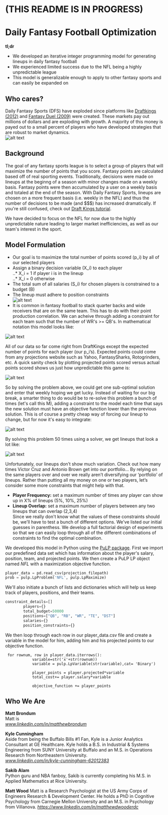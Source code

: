 # (THIS README IS IN PROGRESS)

# Daily Fantasy Football Optimization
**tl;dr**  
* We developed an iterative integer programming model for generating lineups in daily fantasy football 
* We experienced limited success due to the NFL being a highly unpredictable league 
* This model is generalizable enough to apply to other fantasy sports and can easily be expanded on 

## Who cares?
Daily Fantasy Sports (DFS) have exploded since platforms like [Draftkings (2012)](www.draftkings.com) and [Fantasy Duel (2009)](www.fantasyduel.com) were created. These markets pay out millions of dollars and are exploding with growth. A majority of this money is payed out to a small percent of players who have developed strategies that are robust to market dynamics.   
![alt text](/Graphics/DraftKings_Payout_Breakdown.png "Source: www.draftkings.com")

## Background
The goal of any fantasy sports league is to select a group of players that will maximize the number of points that you score. Fantasy points are calculated based off of real sporting events. Traditionally, decisions were made on lineups at the beginng of a season with minor changes made on a weekly basis. Fantasy points were then accumulated by a user on a weekly basis and totaled at the end of the season. With Daily Fantasy Sports, lineups are chosen on a more frequent basis (i.e. weekly in the NFL) and thus the number of decisions to be made (and $$$) has increased dramatically. If you're still confused, check out [Draft Kings tutorial](https://www.youtube.com/watch?v=W_0rEGbJVbE).   

We have decided to focus on the NFL for now due to the highly unpredictable nature leading to larger market inefficiencies, as well as our team's interest in the sport. 

## Model Formulation
* Our goal is to maximize the total number of points scored (p_i) by all of our selected players  
* Assign a binary decision variable (X_i) to each player  
  ..* X_i = 1 if player i is in the lineup  
  ..* X_i = 0 otherwise     
* The total sum of all salaries (S_i) for chosen players is constrained to a budget (B)  
*  The lineup must adhere to position constraints  
![alt text](/Graphics/lineup_reqs.png "Source: www.draftkings.com")
* It is common in fantasy football to stack quarter backs and wide receivers that are on the same team. This has to do with their point production correlation. We can acheive through adding a constraint for each team such that the number of WR's >= QB's. 
In mathematical notation this model looks like:

![alt text](/Graphics/basic_model_formulation.png)  
  
All of our data so far come right from DraftKings except the expected number of points for each player (our p_i’s). Expected points could come from any projections website such as Yahoo, FantasySharks,  Rotogrinders, etc. A quick sanity check by plotting projected points scored versus actual points scored shows us just how unpredictable this game is:  

![alt text](/Graphics/predicted_versus_actual.png)
  
So by solving the problem above, we could get one sub-optimal solution and enter that weekly hoping we get lucky. Instead of waiting for our big break, a smarter thing to do would be to re-solve this problem a bunch of times (let's call this M), adding a constraint to the model each time that says the new solution must have an objective function lower than the previous solution. This is of course a pretty cheap way of forcing our lineup to change, but for now it's easy to integrate:
	
![alt text](/Graphics/improved_model_formulation.png)

By solving this problem 50 times using a solver, we get lineups that look a lot like: 
	
![alt text](/Graphics/need_diversity.png)
  
Unfortunately, our lineups don’t show much variation. Check out how many times Victor Cruz and Antonio Brown get into our portfolio... By relying on the same players over and over we really aren’t diversifying our ‘portfolio’ of lineups. Rather than putting all my money on one or two players, let’s consider some more constraints that might help with that.   
*	**Player Frequency:** set a maximum number of times any player can show up in X% of lineups (5%, 10%, 25%)
*	**Lineup Overlap:** set a maximum number of players between any two lineups that can overlap (2,3,4)  
Since we really don't know what the values of these constraints should be, we'll have to test a bunch of different options. We've listed our initial guesses in parenthess. We develop a full factorial design of experiments so that we can easily loop through all of the different combinations of constraints to find the optimal combination. 


We developed this model in Python using the [PuLP package](https://pythonhosted.org/PuLP/index.html). First we import our predefined data set which has information about the player's salary, position, team, and projected points. We then create a PuLP LP object named *NFL* with a maximization objective function.    
```python
player_data = pd.read_csv(projection_filepath)
prob = pulp.LpProblem('NFL', pulp.LpMaximize)
```  
We'll also initiate a bunch of lists and dictionaries which will help us keep track of players, positions, and their teams. 
```python
constraint_details=[]
        players={}
        total_budget=50000
        positions=["QB", "RB", "WR", "TE", "DST"]
        salaries={}
        position_constraints={}
```
We then loop through each row in our player_data.csv file and create a variable in the model for him, adding him and his projected points to our objective function.    
```
 for rownum, row in player_data.iterrows():
            variable=str('x'+str(rownum))
            variable = pulp.LpVariable(str(variable),cat= 'Binary')
            
            player_points = player.projected*variable
            total_cost+= player.salary*variable
            
            objective_function += player_points
```



## Who We Are
**Matt Brondum**  
Matt is   
*www.linkedin.com/in/matthewbrondum*    

**Kyle Cunningham**  
Aside from being the Buffalo Bills #1 Fan, Kyle is a Junior Analytics Consultant at GE Healthcare. Kyle holds a B.S. in Industrial & Systems Engineering from SUNY University at Buffalo and an M.S. in Operations Research from Northeastern University.    
*www.linkedin.com/in/kyle-cunningham-62012383*  

**Sakib Alam**  
Python guru and NBA fanboy, Sakib is currently completing his M.S. in Applied Mathematics at Rice University.   

**Matt Wood**
Matt is a Research Psychologist at the US Army Corps of Engineers Research & Development Center. He holds a PhD in Cognitive Psychology from Carnegie Mellon University and an M.S. in Psychology from Villanova.
*https://www.linkedin.com/in/matthewdwooderdc*
